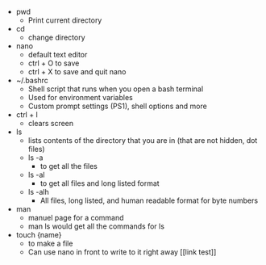 - pwd
	- Print current directory
- cd
	- change directory
- nano
	- default text editor
	- ctrl + O to save
	- ctrl + X to save and quit nano
- ~/.bashrc
	- Shell script that runs when you open a bash terminal
	- Used for environment variables
	- Custom prompt settings (PS1), shell options and more
- ctrl + l
	- clears screen
- ls
	- lists contents of the directory that you are in (that are not hidden, dot files)
	- ls -a 
		- to get all the files 
	- ls -al 
		- to get all files and long listed format
	- ls -alh
		- All files, long listed, and human readable format for byte numbers
- man
	- manuel page for a command
	- man ls would get all the commands for ls
- touch {name}
	- to make a file
	- Can use nano in front to write to it right away
[[link test]]